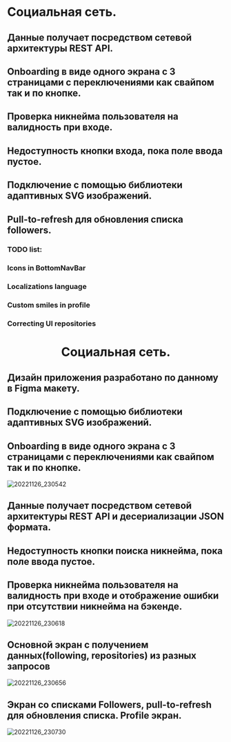 # Социальная сеть. 

## Данные получает посредством сетевой архитектуры REST API. 
## Onboarding в виде одного экрана c 3 страницами с переключениями как свайпом так и по кнопке. 
## Проверка никнейма пользователя на валидность при входе.
## Недоступность кнопки входа, пока поле ввода пустое. 
## Подключение с помощью библиотеки адаптивных SVG изображений.
## Pull-to-refresh для обновления списка followers.



### TODO list:
### Icons in BottomNavBar
### Localizations language
### Custom smiles in profile
### Correcting UI repositories




<h1 align="center">Социальная сеть.</h1>
<h2 align="center">

## Дизайн приложения разработано по данному в Figma макету.
## Подключение с помощью библиотеки адаптивных SVG изображений.
## Onboarding в виде одного экрана c 3 страницами с переключениями как свайпом так и по кнопке. 
![20221126_230542](https://user-images.githubusercontent.com/108389045/204101023-d277d24d-dfb3-40b7-a582-7a7b584b22f6.gif)


## Данные получает посредством сетевой архитектуры REST API и десериализации JSON формата.
## Недоступность кнопки поиска никнейма, пока поле ввода пустое. 
## Проверка никнейма пользователя на валидность при входе и отображение ошибки при отсутствии никнейма на бэкенде.
![20221126_230618](https://user-images.githubusercontent.com/108389045/204101088-dce9f3ac-ae55-405b-95d4-b21aff2e964d.gif)


## Основной экран с получением данных(following, repositories) из разных запросов
![20221126_230656](https://user-images.githubusercontent.com/108389045/204101214-2076ef12-c555-4295-882a-80d01a390f7a.gif)


## Экран со списками Followers, pull-to-refresh для обновления списка. Profile экран.
![20221126_230730](https://user-images.githubusercontent.com/108389045/204101262-87fea1b8-b4bd-4ac2-bcc4-9a641178d7fd.gif)



